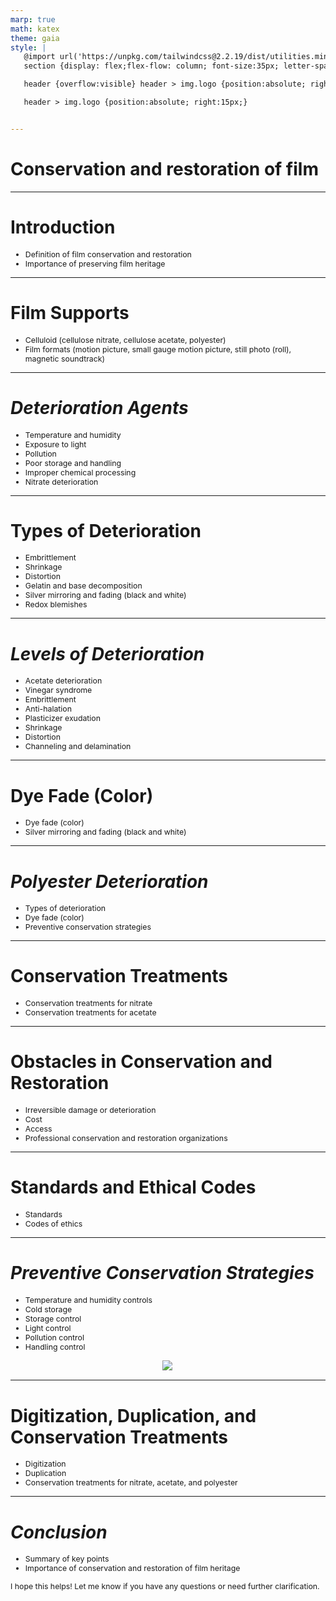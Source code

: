 ```yaml
---
marp: true
math: katex
theme: gaia
style: |
   @import url('https://unpkg.com/tailwindcss@2.2.19/dist/utilities.min.css');
   section {display: flex;flex-flow: column; font-size:35px; letter-spacing:1.4px;}

   header {overflow:visible} header > img.logo {position:absolute; right:15px;}

   header > img.logo {position:absolute; right:15px;}


---
```

<!-- backgroundImage: url('backgrounds/wwwatercolor (6).png') -->
<!-- _class: lead -->

 # Conservation and restoration of film

---
<style scoped>p,li {font-size:0.92em}</style>

 # Introduction

- Definition of film conservation and restoration
- Importance of preserving film heritage

---
<style scoped>p,li {font-size:0.92em}</style>

 # Film Supports

- Celluloid (cellulose nitrate, cellulose acetate, polyester)
- Film formats (motion picture, small gauge motion picture, still photo (roll), magnetic soundtrack)

---
<style scoped>p,li {font-size:0.76em}</style>

 # _Deterioration Agents_

- Temperature and humidity
- Exposure to light
- Pollution
- Poor storage and handling
- Improper chemical processing
- Nitrate deterioration

---
<style scoped>p,li {font-size:0.76em}</style>

 # Types of Deterioration
- Embrittlement
- Shrinkage
- Distortion
- Gelatin and base decomposition
- Silver mirroring and fading (black and white)
- Redox blemishes


---
<style scoped>p,li {font-size:0.68em}</style>

 # _Levels of Deterioration_
- Acetate deterioration
- Vinegar syndrome
- Embrittlement
- Anti-halation
- Plasticizer exudation
- Shrinkage
- Distortion
- Channeling and delamination


---
<style scoped>p,li {font-size:0.92em}</style>

 # Dye Fade (Color)
- Dye fade (color)
- Silver mirroring and fading (black and white)


---
<style scoped>p,li {font-size:0.88em}</style>

 # _Polyester Deterioration_

- Types of deterioration
- Dye fade (color)
- Preventive conservation strategies

---
<style scoped>p,li {font-size:0.92em}</style>

 # Conservation Treatments

- Conservation treatments for nitrate
- Conservation treatments for acetate

---
<style scoped>p,li {font-size:0.84em}</style>

 # Obstacles in Conservation and Restoration
- Irreversible damage or deterioration
- Cost
- Access
- Professional conservation and restoration organizations


---
<style scoped>p,li {font-size:0.92em}</style>

 # **Standards and Ethical Codes**

- Standards
- Codes of ethics

---
<style scoped>p,li {font-size:0.72em}</style>

 # _Preventive Conservation Strategies_
- Temperature and humidity controls
- Cold storage
- Storage control
- Light control
- Pollution control
- Handling control
<div style="display: flex; flex: 1 1 auto; flex-flow: row; min-height: 0"><div style="display: flex; flex: 1 1 auto; justify-content: center;min-height:0;min-width:0; margin-bottom:0.1em;;margin-right:0.15em">
<img style='object-fit: contain; max-height:100%; max-width:100%; background-color: rgba(0,0,0,0);' src='https://upload.wikimedia.org/wikipedia/commons/thumb/b/b0/Data_Logger.jpg/220px-Data_Logger.jpg'/>
</div>
</div>


---
<style scoped>p,li {font-size:0.88em}</style>

 # Digitization, Duplication, and Conservation Treatments
- Digitization
- Duplication
- Conservation treatments for nitrate, acetate, and polyester


---
<style scoped>p,li {font-size:0.88em}</style>

 # _Conclusion_
- Summary of key points
- Importance of conservation and restoration of film heritage

I hope this helps! Let me know if you have any questions or need further clarification.
